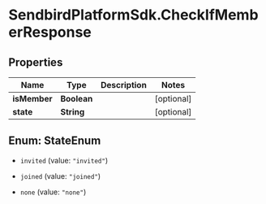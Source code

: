# SendbirdPlatformSdk.CheckIfMemberResponse

## Properties

Name | Type | Description | Notes
------------ | ------------- | ------------- | -------------
**isMember** | **Boolean** |  | [optional] 
**state** | **String** |  | [optional] 



## Enum: StateEnum


* `invited` (value: `"invited"`)

* `joined` (value: `"joined"`)

* `none` (value: `"none"`)




